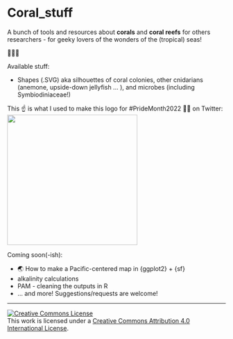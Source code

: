 # Coral_stuff
A bunch of tools and resources about **corals** and **coral reefs** for others researchers - for geeky lovers of the wonders of the (tropical) seas!   

🌊🐠🦑 


Available stuff:
* Shapes (.SVG) aka silhouettes of coral colonies, other cnidarians (anemone, upside-down jellyfish ... ), and microbes (including Symbiodiniaceae!)   

This ☝️ is what I used to make this logo for #PrideMonth2022 🏳️‍🌈 on Twitter:   
<img src="https://user-images.githubusercontent.com/88721301/176278516-b8677568-154b-4a96-b917-a6a85f36aa72.png" width="300" height="300">


Coming soon(-ish):
* 🌏 How to make a Pacific-centered map in {ggplot2} + {sf}
* alkalinity calculations
* PAM - cleaning the outputs in R
* ... and more! Suggestions/requests are welcome!

---------------------------------------------

<a rel="license" href="http://creativecommons.org/licenses/by/4.0/">
<img alt="Creative Commons License" style="border-width:0" src="https://i.creativecommons.org/l/by/4.0/88x31.png" />
</a><br />This work is licensed under a <a rel="license" href="http://creativecommons.org/licenses/by/4.0/">Creative Commons Attribution 4.0 International License</a>.
